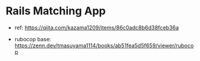 # Rails Matching App

- ref: https://qiita.com/kazama1209/items/86c0adc8b6d38fceb36a

- rubocop base: https://zenn.dev/tmasuyama1114/books/ab51fea5d5f659/viewer/rubocop
